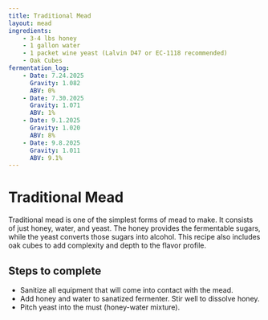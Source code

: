 ```yaml
---
title: Traditional Mead
layout: mead
ingredients:
    - 3-4 lbs honey
    - 1 gallon water
    - 1 packet wine yeast (Lalvin D47 or EC-1118 recommended)
    - Oak Cubes
fermentation_log:
    - Date: 7.24.2025
      Gravity: 1.082
      ABV: 0%
    - Date: 7.30.2025
      Gravity: 1.071
      ABV: 1%
    - Date: 9.1.2025
      Gravity: 1.020
      ABV: 8%
    - Date: 9.8.2025
      Gravity: 1.011
      ABV: 9.1%
---
```


# Traditional Mead
Traditional mead is one of the simplest forms of mead to make. It consists of just honey, water, and yeast. The honey provides the fermentable sugars, while the yeast converts those sugars into alcohol. This recipe also includes oak cubes to add complexity and depth to the flavor profile.

## Steps to complete
- Sanitize all equipment that will come into contact with the mead.
- Add honey and water to sanatized fermenter. Stir well to dissolve honey.
- Pitch yeast into the must (honey-water mixture).


